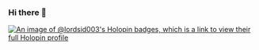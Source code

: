 ### Hi there 👋

[![An image of @lordsid003's Holopin badges, which is a link to view their full Holopin profile](https://holopin.me/lordsid003)](https://holopin.io/@lordsid003)

<!--
**lordsid003/lordsid003** is a ✨ _special_ ✨ repository because its `README.md` (this file) appears on your GitHub profile.

Here are some ideas to get you started:

- 🔭 I’m currently working on ...
- 🌱 I’m currently learning ...
- 👯 I’m looking to collaborate on ...
- 🤔 I’m looking for help with ...
- 💬 Ask me about ...
- 📫 How to reach me: ...
- 😄 Pronouns: ...
- ⚡ Fun fact: ...
-->

